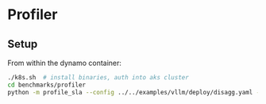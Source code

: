 # Profiler

## Setup

From within the dynamo container:
```bash
./k8s.sh  # install binaries, auth into aks cluster
cd benchmarks/profiler
python -m profile_sla --config ../../examples/vllm/deploy/disagg.yaml --namespace mo-dyn-cloud # run the profiler
```